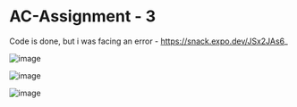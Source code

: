 # AC-Assignment - 3
Code is done, but i was facing an error - https://snack.expo.dev/JSx2JAs6_

![image](https://github.com/gauthking/AC-Assignment2/assets/90638995/a2bad958-cc15-45df-b834-a5b3b81eb631)

![image](https://github.com/gauthking/AC-Assignment2/assets/90638995/8011cf42-f3c5-4295-801a-fefe205ae2b9)

![image](https://github.com/gauthking/AC-Assignment2/assets/90638995/425f89ef-2300-457e-a02b-8d26284089bd)

